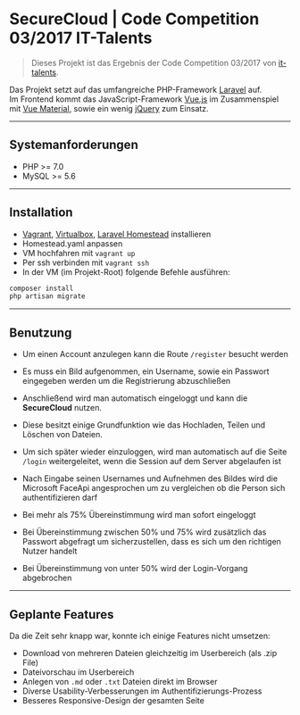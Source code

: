 SecureCloud |  Code Competition 03/2017 IT-Talents
==============

> Dieses Projekt ist das Ergebnis der Code Competition 03/2017 von [it-talents](https://www.it-talents.de/foerderung/code-competition/code-competition-03-2017).

Das Projekt setzt auf das umfangreiche PHP-Framework [Laravel](https://laravel.com/) auf.  
Im Frontend kommt das JavaScript-Framework [Vue.js](https://vuejs.org/) im Zusammenspiel mit [Vue Material](https://vuematerial.github.io/#/), sowie ein wenig [jQuery](http://jquery.com/) zum Einsatz.  

- - -

## Systemanforderungen

* PHP >= 7.0
* MySQL >= 5.6

- - - 

## Installation

* [Vagrant](https://www.vagrantup.com/), [Virtualbox](https://www.virtualbox.org/), [Laravel Homestead](https://laravel.com/docs/5.4/homestead) installieren  
* Homestead.yaml anpassen  
* VM hochfahren mit `vagrant up`  
* Per ssh verbinden mit `vagrant ssh`  
* In der VM (im Projekt-Root) folgende Befehle ausführen:  

```sh
composer install  
php artisan migrate  
```

- - - 

## Benutzung

* Um einen Account anzulegen kann die Route `/register` besucht werden  
* Es muss ein Bild aufgenommen, ein Username, sowie ein Passwort eingegeben werden um die Registrierung abzuschließen  
* Anschließend wird man automatisch eingeloggt und kann die **SecureCloud** nutzen.  
* Diese besitzt einige Grundfunktion wie das Hochladen, Teilen und Löschen von Dateien.  


* Um sich später wieder einzuloggen, wird man automatisch auf die Seite `/login` weitergeleitet, wenn die Session auf dem Server abgelaufen ist  
* Nach Eingabe seinen Usernames und Aufnehmen des Bildes wird die Microsoft FaceApi angesprochen um zu vergleichen ob die Person sich authentifizieren darf  
* Bei mehr als 75% Übereinstimmung wird man sofort eingeloggt  
* Bei Übereinstimmung zwischen 50% und 75% wird zusätzlich das Passwort abgefragt um sicherzustellen, dass es sich um den richtigen Nutzer handelt  
* Bei Übereinstimmung von unter 50% wird der Login-Vorgang abgebrochen  

- - -

## Geplante Features

Da die Zeit sehr knapp war, konnte ich einige Features nicht umsetzen:
* Download von mehreren Dateien gleichzeitig im Userbereich (als .zip File)  
* Dateivorschau im Userbereich  
* Anlegen von `.md` oder `.txt` Dateien direkt im Browser  
* Diverse Usability-Verbesserungen im Authentifizierungs-Prozess  
* Besseres Responsive-Design der gesamten Seite  